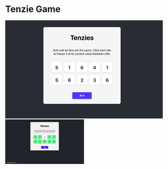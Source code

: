# Tenzie Game

![Screenshot](./src/TenziePic.png)
<img src="https://raw.githubusercontent.com/victorfernando-sis/tenzies/main/tenzies.gif" width="50%"/>
